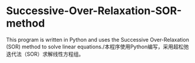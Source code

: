 # Successive-Over-Relaxation-SOR-method
This program is written in Python and uses the Successive Over-Relaxation (SOR) method to solve linear equations./本程序使用Python编写，采用超松弛迭代法（SOR）求解线性方程组。
